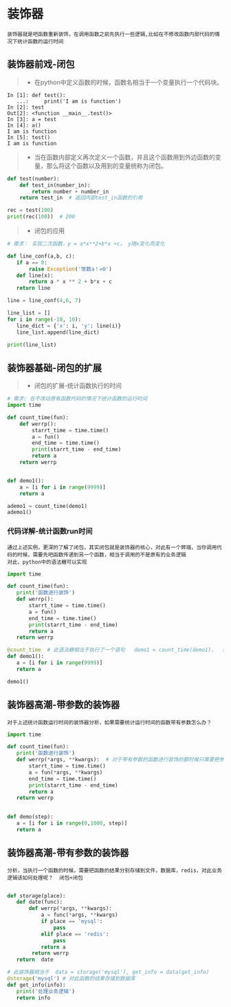 # 装饰器
    装饰器就是吧函数重新装饰，在调用函数之前先执行一些逻辑,比如在不修改函数内部代码的情况下统计函数的运行时间

## 装饰器前戏-闭包
>- 在python中定义函数的时候，函数名相当于一个变量执行一个代码块。
```
In [1]: def test():
   ...:     print('I am is function')
In [2]: test
Out[2]: <function __main__.test()>
In [3]: a = test
In [4]: a()
I am is function
In [5]: test()
I am is function
```
>- 当在函数内部定义再次定义一个函数，并且这个函数用到外边函数的变量，那么将这个函数以及用到的变量统称为闭包。
```python
def test(number):
    def test_in(number_in):
        return number + number_in
    return test_in  # 返回内部test_in函数的引用

rec = test(100)
print(rec(100))  # 200
```  
>- 闭包的应用
 ```python
# 需求： 实现二次函数，y = a*x**2+b*x +c， y随x变化而变化

def line_conf(a,b, c):
    if a == 0:
        raise Exception('常数a！=0')
    def line(x):
        return a * x ** 2 + b*x + c
    return line

line = line_conf(4,6, 7)

line_list = []
for i in range(-10, 10):
    line_dict = {'x': i, 'y': line(i)}
    line_list.append(line_dict)

print(line_list)
```
## 装饰器基础-闭包的扩展
>- 闭包的扩展-统计函数执行的时间
```python
# 需求: 在不改动原有函数代码的情况下统计函数的运行时间
import time

def count_time(fun):
    def werrp():
        starrt_time = time.time()
        a = fun()
        end_time = time.time()
        print(starrt_time - end_time)
        return a
    return werrp


def demo1():
    a = [i for i in range(9999)]
    return a

ademo1 = count_time(demo1)
ademo1()
``` 
### 代码详解-统计函数run时间
    通过上述实例，更深的了解了闭包，其实闭包就是装饰器的核心，对此有一个弊端，当你调用代码的时候，需要先吧函数传递到另一个函数，相当于调用的不是原有的业务逻辑
    对此，python中的语法糖可以实现
 ```python
import time

def count_time(fun):
    print('函数进行装饰')
    def werrp():
        starrt_time = time.time()
        a = fun()
        end_time = time.time()
        print(starrt_time - end_time)
        return a
    return werrp

@count_time  # 此语法糖相当于执行了一个语句   demo1 = count_time(demo1)，  会打印'韩式进行装饰'
def demo1():
    a = [i for i in range(9999)]
    return a

demo1()
```
## 装饰器高潮-带参数的装饰器
    对于上述统计函数运行时间的装饰器分析，如果需要统计运行时间的函数带有参数怎么办？
 
 ```python
import time

def count_time(fun):
    print('函数进行装饰')
    def werrp(*args, **kwargs):  # 对于带有参数的函数进行装饰的额时候只需要把参数传递给闭包内部函数酒席
        starrt_time = time.time()
        a = fun(*args, **kwargs)
        end_time = time.time()
        print(starrt_time - end_time)
        return a
    return werrp
    

def demo(step):
    a = [i for i in range(0,1000, step)]
    return a

```
## 装饰器高潮-带有参数的装饰器
    分析，当执行一个函数的时候，需要把函数的结果分别存储到文件，数据库，redis，对此业务逻辑该如何处理呢？  闭包+闭包
    
 ```python

def storage(place):
    def date(func):
        def werrp(*args, **kwargs):
            a = func(*args, **kwargs)
            if place == 'mysql':
                pass
            elif place == 'redis':
                pass
            return a
         return werrp
    return  date

# 此装饰器相当于  data = storage('mysql'), get_info = data(get_info)
@storage('mysql') # 对此函数的结果存储到数据库
def get_info(info):
    print('处理业务逻辑')
    return info
```